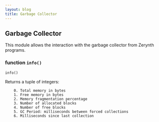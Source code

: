 ```yaml
---
layout: blog
title: Garbage Collector
---
```

## Garbage Collector

This module allows the interaction with the garbage collector from Zerynth programs.


### function `info()`
```python
info()
```

Returns a tuple of integers:

        0. Total memory in bytes
        1. Free memory in bytes
        2. Memory fragmentation percentage
        3. Number of allocated blocks
        4. Number of free blocks
        5. GC Period: milliseconds between forced collections
        6. Milliseconds since last collection                               